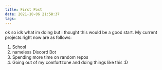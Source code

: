 ```yaml
---
title: First Post
date: 2021-10-06 21:58:37
tags:
---
```

ok so idk what im doing but i thought this would be a good start. My current projects right now are as follows:
1. School
2. nameless Discord Bot
3. Spending more time on random repos
4. Going out of my comfortzone and doing things like this :D
